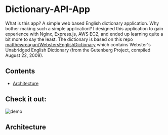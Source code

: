 # Dictionary-API-App
What is this app?  A simple web based English dictionary application.  Why bother making such a simple application?
I designed this application to gain experience with Nginx, Express.js, AWS EC2, and ended up learning
quite a bit more to say the least.  The dictionary is based on this repo [matthewreagan/WebstersEnglishDictionary](https://github.com/matthewreagan/WebstersEnglishDictionary) 
which contains Webster's Unabridged English Dictionary (from the Gutenberg Project, compiled August 22, 2009).

## Contents
* [Architecture](https://github.com/T-travis/Dictionary-API-App/blob/master/README.md#architecture)

## Check it out:
![demo](https://github.com/T-travis/Dictionary-API-App/blob/master/www/images/demo.png)

## Architecture



